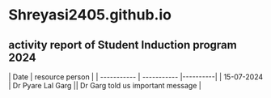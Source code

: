 # Shreyasi2405.github.io
## activity report of Student Induction program 2024

| Date | resource person |
| ----------- | ----------- |----------|
| 15-07-2024 | Dr Pyare Lal Garg || Dr Garg told us important message |
